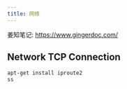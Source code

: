```yaml
---
title: 网络
---
```

姜知笔记: https://www.gingerdoc.com/


## Network TCP Connection

```bash
apt-get install iproute2
ss
```
